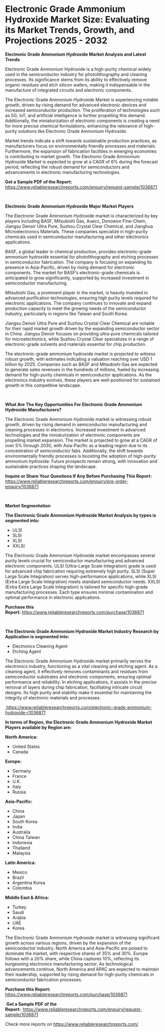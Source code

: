 <p><h1>Electronic Grade Ammonium Hydroxide Market Size: Evaluating its Market Trends, Growth, and Projections 2025 - 2032</h1></p><p><strong>Electronic Grade Ammonium Hydroxide Market Analysis and Latest Trends</strong></p>
<p><p>Electronic Grade Ammonium Hydroxide is a high-purity chemical widely used in the semiconductor industry for photolithography and cleaning processes. Its significance stems from its ability to effectively remove organic residues and etch silicon wafers, making it indispensable in the manufacture of integrated circuits and electronic components.</p><p>The Electronic Grade Ammonium Hydroxide Market is experiencing notable growth, driven by rising demand for advanced electronic devices and increased semiconductor production. The proliferation of technologies such as 5G, IoT, and artificial intelligence is further propelling this demand. Additionally, the miniaturization of electronic components is creating a need for more precise chemical formulations, enhancing the relevance of high-purity solutions like Electronic Grade Ammonium Hydroxide.</p><p>Market trends indicate a shift towards sustainable production practices, as manufacturers focus on environmentally friendly processes and materials. Furthermore, the expansion of fabrication facilities in emerging economies is contributing to market growth. The Electronic Grade Ammonium Hydroxide Market is expected to grow at a CAGR of 6% during the forecast period, reflecting the robust demand for semiconductors and advancements in electronic manufacturing technologies.</p></p>
<p><strong>Get a Sample PDF of the Report:&nbsp;</strong> <a href="https://www.reliableresearchreports.com/enquiry/request-sample/1036871?utm_campaign=3557&utm_medium=2&utm_source=Github&utm_content=ia&utm_term=21032025&utm_id=electronic-grade-ammonium-hydroxide">https://www.reliableresearchreports.com/enquiry/request-sample/1036871</a></p>
<p>&nbsp;</p>
<p><strong>Electronic Grade Ammonium Hydroxide Major Market Players</strong></p>
<p><p>The Electronic Grade Ammonium Hydroxide market is characterized by key players including BASF, Mitsubishi Gas, Auecc, Donowoo Fine-Chem, Jiangsu Denoir Ultra Pure, Suzhou Crystal Clear Chemical, and Jianghua Microelectronics Materials. These companies specialize in high-purity chemicals used in semiconductor manufacturing and other electronics applications.</p><p>BASF, a global leader in chemical production, provides electronic-grade ammonium hydroxide essential for photolithography and etching processes in semiconductor fabrication. The company is focusing on expanding its presence in Asia-Pacific, driven by rising demand for electronic components. The market for BASF’s electronic-grade chemicals is anticipated to grow significantly, supported by increased investment in semiconductor manufacturing.</p><p>Mitsubishi Gas, a prominent player in the market, is heavily invested in advanced purification technologies, ensuring high purity levels required for electronic applications. The company continues to innovate and expand production capacity to meet the growing needs of the semiconductor industry, particularly in regions like Taiwan and South Korea.</p><p>Jiangsu Denoir Ultra Pure and Suzhou Crystal Clear Chemical are notable for their rapid market growth driven by the expanding semiconductor sector in China. Jiangsu Denoir focuses on providing ultra-pure chemicals tailored for microelectronics, while Suzhou Crystal Clear specializes in a range of electronic-grade solvents and materials essential for chip production.</p><p>The electronic-grade ammonium hydroxide market is projected to witness robust growth, with estimates indicating a valuation reaching over USD 1 billion by 2025. Companies such as BASF and Mitsubishi Gas are expected to generate sales revenues in the hundreds of millions, fueled by increasing demand for high-purity chemicals in semiconductor applications. As the electronics industry evolves, these players are well-positioned for sustained growth in this competitive landscape.</p></p>
<p>&nbsp;</p>
<p><strong>What Are The Key Opportunities For Electronic Grade Ammonium Hydroxide Manufacturers?</strong></p>
<p><p>The Electronic Grade Ammonium Hydroxide market is witnessing robust growth, driven by rising demand in semiconductor manufacturing and cleaning processes in electronics. Increased investment in advanced technologies and the miniaturization of electronic components are propelling market expansion. The market is projected to grow at a CAGR of over 5% through 2030, with Asia-Pacific as a leading region due to its concentration of semiconductor fabs. Additionally, the shift towards environmentally friendly processes is boosting the adoption of high-purity ammonium hydroxide. Future prospects remain strong, with innovation and sustainable practices shaping the landscape.</p></p>
<p><strong>Inquire or Share Your Questions If Any Before Purchasing This Report:</strong> <a href="https://www.reliableresearchreports.com/enquiry/pre-order-enquiry/1036871?utm_campaign=3557&utm_medium=2&utm_source=Github&utm_content=ia&utm_term=21032025&utm_id=electronic-grade-ammonium-hydroxide">https://www.reliableresearchreports.com/enquiry/pre-order-enquiry/1036871</a></p>
<p>&nbsp;</p>
<p><strong>Market Segmentation</strong></p>
<p><strong>The Electronic Grade Ammonium Hydroxide Market Analysis by types is segmented into:</strong></p>
<p><ul><li>ULSI</li><li>SLSI</li><li>XLSI</li><li>XXLSI</li></ul></p>
<p><p>The Electronic Grade Ammonium Hydroxide market encompasses several purity levels crucial for semiconductor manufacturing and advanced electronic components. ULSI (Ultra-Large Scale Integration) grade is used for advanced chip fabrication requiring extremely high purity. SLSI (Super Large Scale Integration) serves high-performance applications, while XLSI (Extra Large Scale Integration) meets standard semiconductor needs. XXLSI (Extra Extra Large Scale Integration) is tailored for specific high-grade manufacturing processes. Each type ensures minimal contamination and optimal performance in electronic applications.</p></p>
<p><strong>Purchase this Report:&nbsp;</strong><a href="https://www.reliableresearchreports.com/purchase/1036871?utm_campaign=3557&utm_medium=2&utm_source=Github&utm_content=ia&utm_term=21032025&utm_id=electronic-grade-ammonium-hydroxide">https://www.reliableresearchreports.com/purchase/1036871</a></p>
<p>&nbsp;</p>
<p><strong>The Electronic Grade Ammonium Hydroxide Market Industry Research by Application is segmented into:</strong></p>
<p><ul><li>Electronics Cleaning Agent</li><li>Etching Agent</li></ul></p>
<p><p>The Electronic Grade Ammonium Hydroxide market primarily serves the electronics industry, functioning as a vital cleaning and etching agent. As a cleaning agent, it effectively removes contaminants and residues from semiconductor substrates and electronic components, ensuring optimal performance and reliability. In etching applications, it assists in the precise removal of layers during chip fabrication, facilitating intricate circuit designs. Its high purity and stability make it essential for maintaining the integrity of electronic materials and processes.</p></p>
<p><a href="https://www.reliableresearchreports.com/electronic-grade-ammonium-hydroxide-r1036871?utm_campaign=3557&utm_medium=2&utm_source=Github&utm_content=ia&utm_term=21032025&utm_id=electronic-grade-ammonium-hydroxide">&nbsp;https://www.reliableresearchreports.com/electronic-grade-ammonium-hydroxide-r1036871</a></p>
<p><strong>In terms of Region, the Electronic Grade Ammonium Hydroxide Market Players available by Region are:</strong></p>
<p>
    <p> <strong> North America: </strong>
        <ul>
            <li>United States</li>
            <li>Canada</li>
        </ul>
        </p> 
    <p> <strong> Europe: </strong>
        <ul>
            <li>Germany</li>
            <li>France</li>
            <li>U.K.</li>
            <li>Italy</li>
            <li>Russia</li>
        </ul>
        </p> 
    <p> <strong> Asia-Pacific: </strong>
        <ul>
            <li>China</li>
            <li>Japan</li>
            <li>South Korea</li>
            <li>India</li>
            <li>Australia</li>
            <li>China Taiwan</li>
            <li>Indonesia</li>
            <li>Thailand</li>
            <li>Malaysia</li>
        </ul>
        </p> 
    <p> <strong> Latin America: </strong>
        <ul>
            <li>Mexico</li>
            <li>Brazil</li>
            <li>Argentina Korea</li>
            <li>Colombia</li>
        </ul>
        </p> 
    <p> <strong> Middle East & Africa: </strong>
        <ul>
            <li>Turkey</li>
            <li>Saudi</li>
            <li>Arabia</li>
            <li>UAE</li>
            <li>Korea</li>
        </ul>
    </p>
    </p>
<p><p>The Electronic Grade Ammonium Hydroxide market is witnessing significant growth across various regions, driven by the expansion of the semiconductor industry. North America and Asia-Pacific are poised to dominate the market, with respective shares of 35% and 30%. Europe follows with a 20% share, while China captures 10%, reflecting its burgeoning electronics manufacturing sector. As technological advancements continue, North America and APAC are expected to maintain their leadership, supported by rising demand for high-purity chemicals in semiconductor fabrication processes.</p></p>
<p><strong>Purchase this Report: </strong><a href="https://www.reliableresearchreports.com/purchase/1036871?utm_campaign=3557&utm_medium=2&utm_source=Github&utm_content=ia&utm_term=21032025&utm_id=electronic-grade-ammonium-hydroxide">https://www.reliableresearchreports.com/purchase/1036871</a></p>
<p>&nbsp;<strong>Get a Sample PDF of the Report:&nbsp;&nbsp;</strong><a href="https://www.reliableresearchreports.com/enquiry/request-sample/1036871?utm_campaign=3557&utm_medium=2&utm_source=Github&utm_content=ia&utm_term=21032025&utm_id=electronic-grade-ammonium-hydroxide">https://www.reliableresearchreports.com/enquiry/request-sample/1036871</a></p>
<p><strong></strong></p>
<p>Check more reports on <a href="https://www.reliableresearchreports.com/?utm_campaign=3557&utm_medium=2&utm_source=Github&utm_content=ia&utm_term=21032025&utm_id=electronic-grade-ammonium-hydroxide">https://www.reliableresearchreports.com/</a></p>